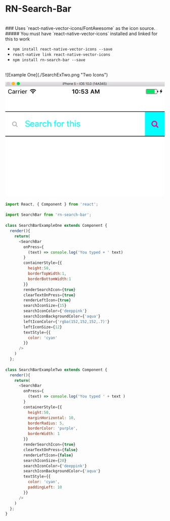 # RN-Search-Bar
<br>
### Uses `react-native-vector-icons/FontAwesome` as the icon source.
<br>
##### You must have `react-native-vector-icons` installed and linked for this to work
<br>  

* `npm install react-native-vector-icons --save`
* `react-native link react-native-vector-icons`
* `npm install rn-search-bar --save`

<br>
![Example One](./SearchExTwo.png "Two Icons")

![Example One](./SearchExOne.png "Two Icons")




```js
import React, { Component } from 'react';

import SearchBar from 'rn-search-bar';

class SearchBarExampleOne extends Component {
  render(){
    return(
      <SearchBar
        onPress={
          (text) => console.log('You typed + ' text)
        }
        containerStyle={{
          height:50,
          borderTopWidth:1,
          borderBottomWidth:1
        }}
        renderSearchIcon={true}
        clearTextOnPress={true}
        renderLeftIcon={true}
        searchIconSize={15}
        searchIconColor={'deeppink'}
        searchIconBackgroundColor={'aqua'}
        leftIconColor={'rgba(152,152,152,.7)'}
        leftIconSize={12}
        textStyle={{
          color: 'cyan'
        }}
      />
    )
  };

class SearchBarExampleTwo extends Component {
  render(){
    return(
      <SearchBar
        onPress={
          (text) => console.log('You typed ' + text )
        }
        containerStyle={{
          height:50,
          marginHorizontal: 10,
          borderRadius: 5,
          borderColor: 'purple',
          borderWidth: 1
        }}
        renderSearchIcon={true}
        clearTextOnPress={false}
        renderLeftIcon={false}
        searchIconSize={20}
        searchIconColor={'deeppink'}
        searchIconBackgroundColor={'aqua'}
        textStyle={{
          color: 'cyan',
          paddingLeft: 10
        }}
      />
    )
  };
}
```
